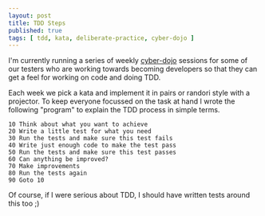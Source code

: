 ```yaml
---
layout: post
title: TDD Steps
published: true
tags: [ tdd, kata, deliberate-practice, cyber-dojo ]
---
```


I'm currently running a series of weekly [cyber-dojo](http://www.cyber-dojo.com/)
sessions for some of our testers who are working towards becoming developers so
that they can get a feel for working on code and doing TDD.

Each week we pick a kata and implement it in pairs or randori style with 
a projector. To keep everyone focussed on the task at hand I wrote the following
"program" to explain the TDD process in simple terms.

	10 Think about what you want to achieve
	20 Write a little test for what you need
	30 Run the tests and make sure this test fails
	40 Write just enough code to make the test pass
	50 Run the tests and make sure this test passes
	60 Can anything be improved?
	70 Make improvements
	80 Run the tests again
	90 Goto 10

Of course, if I were serious about TDD, I should have written tests around
this too ;)

